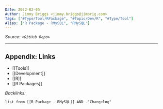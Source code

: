 ```yaml
---
Date: 2022-02-05
Author: Jimmy Briggs <jimmy.briggs@jimbrig.com>
Tags: ["#Type/Tool/RPackage", "#Topic/Dev/R", "#Type/Tool"]
Alias: ["R Package - RMySQL", "RMySQL"]
---
```


*Source: `<GitHub Repo>`*

***

## Appendix: Links

- [[Tools]]
- [[Development]]
- [[R]]
- [[R Packages]]


*Backlinks:*

```dataview
list from [[R Package - RMySQL]] AND -"Changelog"
```